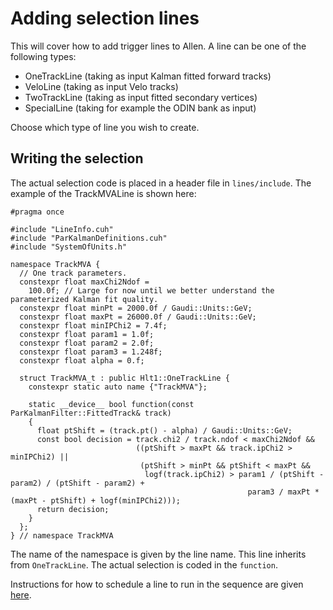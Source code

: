 Adding selection lines
======================

This will cover how to add trigger lines to Allen. A line can be one of the following types:

* OneTrackLine (taking as input Kalman fitted forward tracks)
* VeloLine (taking as input Velo tracks)
* TwoTrackLine (taking as input fitted secondary vertices)
* SpecialLine (taking for example the ODIN bank as input)

Choose which type of line you wish to create.


Writing the selection
---------------------

The actual selection code is placed in a header file in `lines/include`. The example of the
TrackMVALine is shown here:

```cclike=
#pragma once

#include "LineInfo.cuh"
#include "ParKalmanDefinitions.cuh"
#include "SystemOfUnits.h"

namespace TrackMVA {
  // One track parameters.
  constexpr float maxChi2Ndof =
    100.0f; // Large for now until we better understand the parameterized Kalman fit quality.
  constexpr float minPt = 2000.0f / Gaudi::Units::GeV;
  constexpr float maxPt = 26000.0f / Gaudi::Units::GeV;
  constexpr float minIPChi2 = 7.4f;
  constexpr float param1 = 1.0f;
  constexpr float param2 = 2.0f;
  constexpr float param3 = 1.248f;
  constexpr float alpha = 0.f;

  struct TrackMVA_t : public Hlt1::OneTrackLine {
    constexpr static auto name {"TrackMVA"};

    static __device__ bool function(const ParKalmanFilter::FittedTrack& track)
    {
      float ptShift = (track.pt() - alpha) / Gaudi::Units::GeV;
      const bool decision = track.chi2 / track.ndof < maxChi2Ndof &&
                            ((ptShift > maxPt && track.ipChi2 > minIPChi2) ||
                             (ptShift > minPt && ptShift < maxPt &&
                              logf(track.ipChi2) > param1 / (ptShift - param2) / (ptShift - param2) +
                                                     param3 / maxPt * (maxPt - ptShift) + logf(minIPChi2)));
      return decision;
    }
  };
} // namespace TrackMVA

```

The name of the namespace is given by the line name. This line inherits from `OneTrackLine`.
The actual selection is coded in the `function`.

Instructions for how to schedule a line to run in the sequence are given [here](https://gitlab.cern.ch/lhcb/Allen/edit/dovombru_update_documentation/configuration/readme.md).